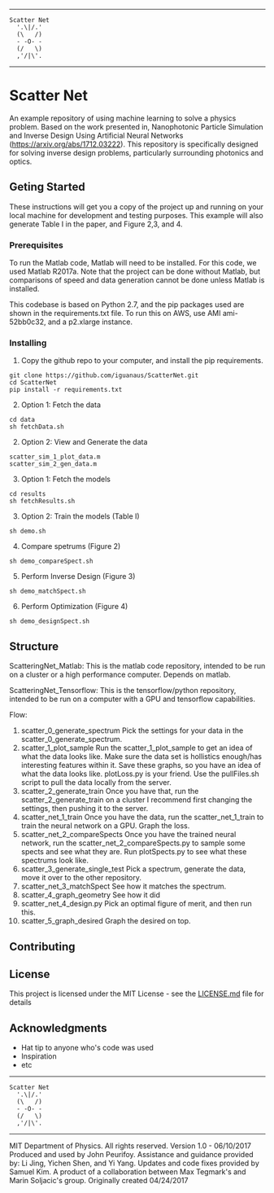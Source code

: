 ---------------------- 
    Scatter Net     
      '.\|/.'         
      (\   /)         
      - -O- -         
      (/   \)         
      ,'/|\'.         
---------------------- 

# Scatter Net

An example repository of using machine learning to solve a physics problem. Based on the work presented in, Nanophotonic Particle Simulation and Inverse Design Using Artificial Neural Networks (https://arxiv.org/abs/1712.03222). This repository is specifically designed for solving inverse design problems, particularly surrounding photonics and optics.

## Geting Started

These instructions will get you a copy of the project up and running on your local machine for development and testing purposes. This example will also generate Table I in the paper, and Figure 2,3, and 4.

### Prerequisites

To run the Matlab code, Matlab will need to be installed. For this code, we used Matlab R2017a. Note that the project can be done without Matlab, but comparisons of speed and data generation cannot be done unless Matlab is installed.

This codebase is based on Python 2.7, and the pip packages used are shown in the requirements.txt file. To run this on AWS, use AMI ami-52bb0c32, and a p2.xlarge instance. 

### Installing

1. Copy the github repo to your computer, and install the pip requirements.
```
git clone https://github.com/iguanaus/ScatterNet.git
cd ScatterNet
pip install -r requirements.txt
```
2. Option 1: Fetch the data
```
cd data
sh fetchData.sh
```
2. Option 2: View and Generate the data
```
scatter_sim_1_plot_data.m
scatter_sim_2_gen_data.m
```
3. Option 1: Fetch the models 
```
cd results
sh fetchResults.sh
```
3. Option 2: Train the models (Table I)
```
sh demo.sh
```
4. Compare spetrums (Figure 2)
```
sh demo_compareSpect.sh
```
5. Perform Inverse Design (Figure 3)
```
sh demo_matchSpect.sh
```
6. Perform Optimization (Figure 4)
```
sh demo_designSpect.sh
```

## Structure
  ScatteringNet_Matlab:
    This is the matlab code repository, intended to be run on a cluster or a high performance computer. Depends on matlab.

  ScatteringNet_Tensorflow:
    This is the tensorflow/python repository, intended to be run on a computer with a GPU and tensorflow capabilities.

Flow:
  1. scatter_0_generate_spectrum
          Pick the settings for your data in the scatter_0_generate_spectrum.
  2. scatter_1_plot_sample
        Run the scatter_1_plot_sample to get an idea of what the data looks like.
          Make sure the data set is hollistics enough/has interesting features within it.
          Save these graphs, so you have an idea of what the data looks like. 
          plotLoss.py is your friend.
          Use the pullFiles.sh script to pull the data locally from the server.
  3. scatter_2_generate_train
        Once you have that, run the scatter_2_generate_train on a cluster
          I recommend first changing the settings, then pushing it to the server.
  4. scatter_net_1_train
        Once you have the data, run the scatter_net_1_train to train the neural network on a GPU.
          Graph the loss.
  5. scatter_net_2_compareSpects
        Once you have the trained neural network, run the scatter_net_2_compareSpects.py to sample some spects and see what they are.
          Run plotSpects.py to see what these spectrums look like.
  6. scatter_3_generate_single_test
        Pick a spectrum, generate the data, move it over to the other repository. 
  7. scatter_net_3_matchSpect
        See how it matches the spectrum.
  8. scatter_4_graph_geometry
        See how it did
  9. scatter_net_4_design.py
        Pick an optimal figure of merit, and then run this.
 10. scatter_5_graph_desired
        Graph the desired on top. 


## Contributing



## License

This project is licensed under the MIT License - see the [LICENSE.md](LICENSE.md) file for details

## Acknowledgments

* Hat tip to anyone who's code was used
* Inspiration
* etc








---------------------- 
    Scatter Net     
      '.\|/.'         
      (\   /)         
      - -O- -         
      (/   \)         
      ,'/|\'.         
---------------------- 
 
MIT Department of Physics. All rights reserved.
Version 1.0 - 06/10/2017
Produced and used by John Peurifoy. Assistance and guidance provided by: Li Jing, Yichen Shen, and Yi Yang. Updates and code fixes provided by Samuel Kim. 
A product of a collaboration between Max Tegmark's and Marin Soljacic's group. 
Originally created 04/24/2017











